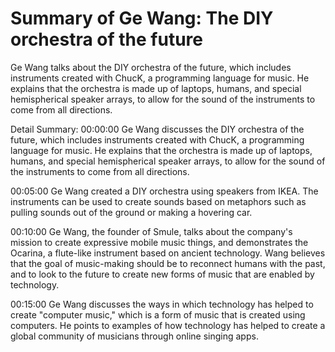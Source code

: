 # Summary of Ge Wang: The DIY orchestra of the future

Ge Wang talks about the DIY orchestra of the future, which includes instruments created with ChucK, a programming language for music. He explains that the orchestra is made up of laptops, humans, and special hemispherical speaker arrays, to allow for the sound of the instruments to come from all directions.

Detail Summary: 
00:00:00
Ge Wang discusses the DIY orchestra of the future, which includes instruments created with ChucK, a programming language for music. He explains that the orchestra is made up of laptops, humans, and special hemispherical speaker arrays, to allow for the sound of the instruments to come from all directions.

00:05:00
Ge Wang created a DIY orchestra using speakers from IKEA. The instruments can be used to create sounds based on metaphors such as pulling sounds out of the ground or making a hovering car.

00:10:00
Ge Wang, the founder of Smule, talks about the company's mission to create expressive mobile music things, and demonstrates the Ocarina, a flute-like instrument based on ancient technology. Wang believes that the goal of music-making should be to reconnect humans with the past, and to look to the future to create new forms of music that are enabled by technology.

00:15:00
Ge Wang discusses the ways in which technology has helped to create "computer music," which is a form of music that is created using computers. He points to examples of how technology has helped to create a global community of musicians through online singing apps.

